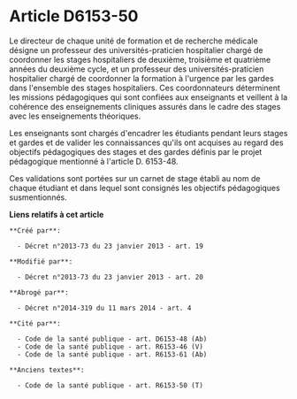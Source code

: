 # Article D6153-50

Le directeur de chaque unité de formation et de recherche médicale désigne un professeur des universités-praticien
hospitalier chargé de coordonner les stages hospitaliers de deuxième, troisième et quatrième années du deuxième cycle, et un
professeur des universités-praticien hospitalier chargé de coordonner la formation à l'urgence par les gardes dans l'ensemble
des stages hospitaliers. Ces coordonnateurs déterminent les missions pédagogiques qui sont confiées aux enseignants et
veillent à la cohérence des enseignements cliniques assurés dans le cadre des stages avec les enseignements théoriques. 

Les enseignants sont chargés d'encadrer les étudiants pendant leurs stages et gardes et de valider les connaissances qu'ils
ont acquises au regard des objectifs pédagogiques des stages et des gardes définis par le projet pédagogique mentionné à
l'article D. 6153-48. 

Ces validations sont portées sur un carnet de stage établi au nom de chaque étudiant et dans lequel sont consignés les
objectifs pédagogiques susmentionnés.

**Liens relatifs à cet article**

	**Créé par**:

	  - Décret n°2013-73 du 23 janvier 2013 - art. 19

	**Modifié par**:

	  - Décret n°2013-73 du 23 janvier 2013 - art. 20

	**Abrogé par**:

	  - Décret n°2014-319 du 11 mars 2014 - art. 4

	**Cité par**:

	  - Code de la santé publique - art. D6153-48 (Ab)
	  - Code de la santé publique - art. R6153-46 (V)
	  - Code de la santé publique - art. R6153-61 (Ab)

	**Anciens textes**:

	  - Code de la santé publique - art. R6153-50 (T)
